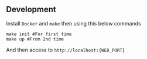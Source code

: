 ## Development

Install `Docker` and `make` then using this below commands

```
make init #For first time
make up #From 2nd time
```

And then access to `http://localhost:{WEB_PORT}`
